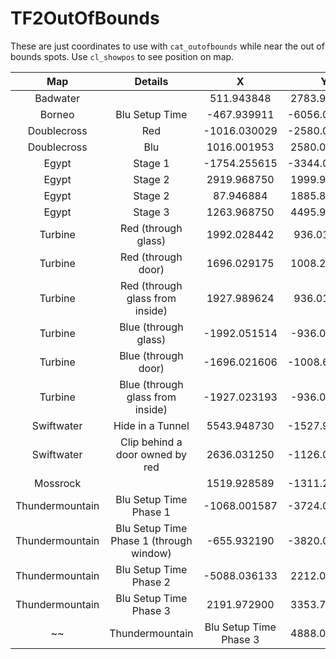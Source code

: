 # TF2OutOfBounds

These are just coordinates to use with `cat_outofbounds` while near the out of bounds spots. Use `cl_showpos` to see position on map.

|     Map        |    Details                     |      X       |      Y       |    PITCH  |     YAW     |Screenshot|
| :---------:    | :----------------------------: | :----------: | :----------: | :-------: | :---------: | :------: |
|  Badwater      |                                |  511.943848  | 2783.968750  | 7.622991  |  89.936729  |                  N/A                   |
|   Borneo       |       Blu Setup Time           | -467.939911  | -6056.031250 | 9.259290  |  90.082581  |                  N/A                   |
| Doublecross    |             Red                | -1016.030029 | -2580.031982 | 9.347898  |  0.041826   |                  N/A                   |
| Doublecross    |             Blu                | 1016.001953  | 2580.053223  | 7.275527  | -179.931656 |                  N/A                   |
|    Egypt       |           Stage 1              | -1754.255615 | -3344.038574 | 36.452919 |  0.050812   |                  N/A                   |
|    Egypt       |           Stage 2              | 2919.968750  | 1999.951416  | 11.952104 |  0.053882   |                  N/A                   |
|    Egypt       |           Stage 2              |  87.946884   | 1885.851685  | 34.806473 |  89.951176  |                  N/A                   |
|    Egypt       |           Stage 3              | 1263.968750  | 4495.946289  | 7.465197  |  0.074329   |                  N/A                   |
|   Turbine      |     Red (through glass)        | 1992.028442  |  936.019775  | 0.272817  | -179.983673 |                  N/A                   |
|   Turbine      |     Red (through door)         | 1696.029175  | 1008.293091  | 35.000000 |  -90.038498 |                  N/A                   |
|   Turbine      | Red (through glass from inside)| 1927.989624  | 936.019775   | 0.432120  | -0.026141   |                  N/A                   |
|   Turbine      |     Blue (through glass)       | -1992.051514 | -936.055908  | -0.768594 |  0.064962   |                  N/A                   |
|   Turbine      |     Blue (through door)        | -1696.021606 | -1008.698181 | 35.000000 |  89.979446  |                  N/A                   |
|   Turbine      |Blue (through glass from inside)| -1927.023193 | -936.055847  | 2.673917  | 179.936523  |                  N/A                   |
|  Swiftwater    |       Hide in a Tunnel         | 5543.948730  | -1527.988037 | 23.115799 | -0.012952   |                  N/A                   |
|  Swiftwater    |Clip behind a door owned by red | 2636.031250  | -1126.089478 | 13.124457 | 179.843811  |                  N/A                   |
|   Mossrock     |                                | 1519.928589  | -1311.205322 | 26.239538 | -89.900642  |                  N/A                   |
| Thundermountain|      Blu Setup Time Phase 1    | -1068.001587 | -3724.079834 | 17.606197 |  0.118330   |[Image](https://i.imgur.com/pOuuYfc.jpg)|
| Thundermountain|Blu Setup Time Phase 1 (through window)|-655.932190|-3820.002930|35.448536|  90.085930  |[Image](https://i.imgur.com/LMDWO1F.jpg)|
| Thundermountain|      Blu Setup Time Phase 2    | -5088.036133 |  2212.007568 | 15.974121 | -89.956055  |[Image](https://i.imgur.com/4BXuBsu.jpg)|
| Thundermountain|      Blu Setup Time Phase 3    |  2191.972900 |  3353.798340 | 12.601318 |  89.972534  |[Image](https://i.imgur.com/ICt4pTG.jpg)|
~~| Thundermountain|      Blu Setup Time Phase 3    |  4888.000977 |  576.031250  |-179.999710|  11.267641  |                  N/A                   |~~
